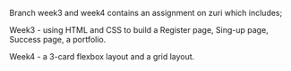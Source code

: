 Branch week3 and week4 contains an assignment on zuri which includes;

Week3 - using HTML and CSS to build a Register page, Sing-up page, Success page, a portfolio.

Week4 - a 3-card flexbox layout and a grid layout.